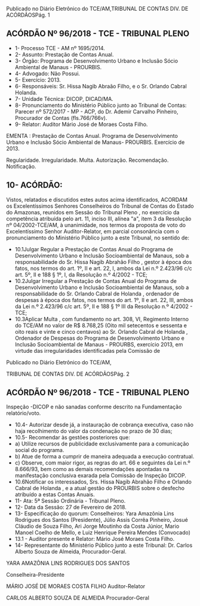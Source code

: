 Publicado  no  Diário Eletrônico do TCE/AM,TRIBUNAL DE CONTAS DIV. DE  ACÓRDÃOSPág. 1

## ACÓRDÃO Nº 96/2018 - TCE - TRIBUNAL PLENO

- 1- Processo TCE - AM nº 1695/2014.
- 2- Assunto: Prestação de Contas Anual.
- 3- Órgão: Programa de Desenvolvimento Urbano e Inclusão Sócio Ambiental de Manaus - PROURBIS.
- 4- Advogado: Não Possui.
- 5- Exercício: 2013.
- 6- Responsáveis: Sr. Hissa Nagib Abraão Filho, e o Sr. Orlando Cabral Holanda.
- 7- Unidade Técnica: DICOP, DICAD/MA.
- 8- Pronunciamento  do Ministério  Público  junto  ao Tribunal  de Contas: Parecer  nº 572/2017  -  MP  -  ACP,  do  Dr.  Ademir  Carvalho  Pinheiro,  Procurador  de  Contas (fls.766/766v).
- 9- Relator: Auditor Mário José de Moraes Costa Filho.

EMENTA : Prestação de Contas Anual. Programa de Desenvolvimento Urbano e Inclusão Sócio Ambiental  de Manaus-  PROURBIS.  Exercício  de 2013.

Regularidade. Irregularidade. Multa. Autorização. Recomendação. Notificação.

## 10-  ACÓRDÃO:

Vistos, relatados e discutidos estes autos acima identificados, ACORDAM os Excelentíssimos Senhores Conselheiros do Tribunal de Contas do Estado do Amazonas, reunidos em Sessão do Tribunal Pleno , no exercício da competência atribuída pelo art. 11, inciso III, alínea "a", item 3 da Resolução nº 04/2002-TCE/AM, à  unanimidade, nos termos  da  proposta  de  voto  do  Excelentíssimo  Senhor  Auditor-Relator, em  parcial consonância com  o  pronunciamento  do  Ministério  Público  junto  a  este  Tribunal,  no sentido de:

- 10.1Julgar  Regular a  Prestação  de  Contas  Anual  do  Programa  de Desenvolvimento Urbano e Inclusão Socioambiental de Manaus, sob a responsabilidade do Sr. Hissa Nagib Abrahão Filho ,  gestor à época dos  fatos,  nos  termos  do  art.  1º,  II  e  art.  22,  I,  ambos  da  Lei  n.º 2.423/96 c/c art. 5º, II e 188 § 1º, I, da Resolução n.º 4/2002 - TCE;
- 10.2Julgar  Irregular a  Prestação  de  Contas  Anual  do  Programa  de Desenvolvimento Urbano e Inclusão Socioambiental de Manaus, sob a responsabilidade  do Sr.  Orlando  Cabral  de  Holanda ,  ordenador  de despesas  à  época  dos  fatos,  nos  termos  do  art.  1º,  II  e  art.  22,  III, ambos da Lei n.º 2.423/96 c/c art. 5º, II e 188 § 1º III da Resolução n.º 4/2002 - TCE;
- 10.3Aplicar Multa , com fundamento no art. 308, VI, Regimento Interno do TCE/AM no valor de R$ 8.768,25 (Oito  mil  setecentos e sessenta e oito reais  e  vinte  e  cinco  centavos)  ao Sr.  Orlando  Cabral  de Holanda ,  Ordenador de Despesas do Programa de Desenvolvimento Urbano e Inclusão Socioambiental de Manaus - PROURBS, exercício 2013, em virtude das irregularidades identificadas pela Comissão de

Publicado  no  Diário Eletrônico do TCE/AM,

TRIBUNAL DE CONTAS DIV. DE  ACÓRDÃOSPág. 2

## ACÓRDÃO Nº 96/2018 - TCE - TRIBUNAL PLENO

Inspeção -DICOP e não sanadas conforme descrito na Fundamentação relatório/voto.

- 10.4-  Autorizar desde  já,  a  instauração  de  cobrança  executiva,  caso  não haja recolhimento do valor da condenação no prazo de 30 dias;
- 10.5-   Recomendar às gestões posteriores que:
- a) Utilize recursos de publicidade exclusivamente para a comunicação social do programa.
- b) Atue de  forma  a  cumprir de maneira  adequada  a  execução contratual.
- c) Observe, com maior rigor, as regras do art. 66 e seguintes da Lei n.º 8.666/93,  bem  como  as  demais  recomendações  apontadas  na manifestação  conclusiva  exarada  pela  Comissão  de  Inspeção  DICOP.
- 10.6Notificar os interessados, Srs. Hissa  Nagib  Abrahão  Filho e Orlando Cabral de Holanda , e a atual gestão do PROURBIS sobre o desfecho atribuído a estas Contas Anuais.
- 11- Ata: 5ª Sessão Ordinária - Tribunal Pleno.
- 12-  Data da Sessão: 27 de Fevereiro de 2018.
- 13-  Especificação  do  quorum: Conselheiros: Yara  Amazônia  Lins  Rodrigues  dos Santos (Presidente), Júlio  Assis Corrêa Pinheiro, Josué Cláudio de Souza Filho, Ari Jorge  Moutinho  da  Costa  Júnior,  Mario  Manoel  Coelho  de  Mello,  e  Luiz  Henrique Pereira Mendes (Convocado)
- 13.1 - Auditor presente e Relator: Mário José Moraes Costa Filho.
- 14-  Representante  do  Ministério  Público  junto  a  este Tribunal: Dr. Carlos  Alberto Souza de Almeida, Procurador-Geral.

YARA AMAZÔNIA LINS RODRIGUES DOS SANTOS

Conselheira-Presidente

MÁRIO JOSÉ DE MORAES COSTA FILHO Auditor-Relator

CARLOS ALBERTO SOUZA DE ALMEIDA Procurador-Geral